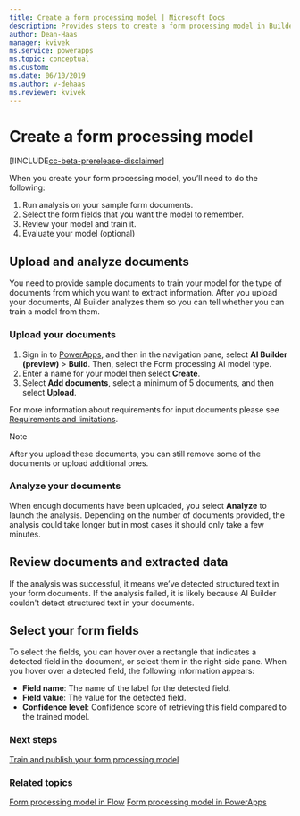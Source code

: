 ```yaml
---
title: Create a form processing model | Microsoft Docs
description: Provides steps to create a form processing model in Builder.
author: Dean-Haas
manager: kvivek
ms.service: powerapps
ms.topic: conceptual
ms.custom: 
ms.date: 06/10/2019
ms.author: v-dehaas
ms.reviewer: kvivek
---
```


# Create a form processing model

[!INCLUDE[cc-beta-prerelease-disclaimer](./includes/cc-beta-prerelease-disclaimer.md)]

When  you create your form processing model, you’ll need to do the following:
1. Run analysis on your sample form documents.
2. Select the form fields that you want the model to remember.
3. Review your model and train it.
4. Evaluate your model (optional)


## Upload and analyze documents
You need to provide sample documents to train your model for the type of documents from which you want to extract information. After you upload your documents, AI Builder analyzes them so you can tell whether you can train a model from them.
### Upload your documents
1. Sign in to [PowerApps](http://web.powerapps.com), and then in the navigation pane, select **AI Builder (preview)** > **Build**. Then, select the Form processing AI model type.
2. Enter a name for your model then select **Create**. 
3. Select **Add documents**, select a minimum of 5 documents, and then select **Upload**.

For more information about requirements for input documents please see [Requirements and limitations](form-processing-model-requirements.md).
> [!NOTE] 
>
> After you upload these documents, you can still remove some of the documents or upload additional ones.

### Analyze your documents
When enough documents have been uploaded, you select **Analyze** to launch the analysis. Depending on the number of documents provided, the analysis could take longer but in most cases it should only take a few minutes.

## Review documents and extracted data
If the analysis was successful, it means we’ve detected structured text in your form documents. If the analysis failed, it is likely because AI Builder couldn't detect structured text in your documents.

 
## Select your form fields
To select the fields,  you can hover over a rectangle that indicates a detected field in the document, or select them in the right-side pane.
When you hover over a detected field, the following information appears:
- **Field name**: The name of the label for the detected field.
- **Field value**: The value for the detected field.
- **Confidence level**: Confidence score of retrieving this field compared to the trained model.


### Next steps
[Train and publish your form processing model](form-processing-train.md)

### Related topics
[Form processing model in Flow](form-processing-model-in-flow.md)
[Form processing model in PowerApps](form-processor-component-in-powerapps.md)